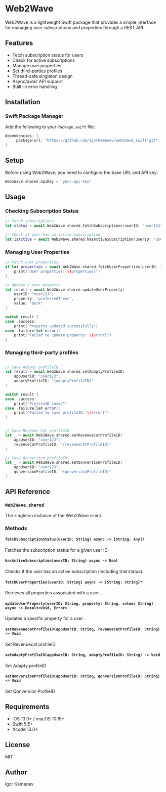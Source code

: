 # Web2Wave

Web2Wave is a lightweight Swift package that provides a simple interface for managing user subscriptions and properties through a REST API.

## Features

- Fetch subscription status for users
- Check for active subscriptions
- Manage user properties
- Set third-parties profiles
- Thread-safe singleton design
- Async/await API support
- Built-in error handling

## Installation

### Swift Package Manager

Add the following to your `Package.swift` file:

```swift
dependencies: [
    .package(url: "https://github.com/IgorKamenev/web2wave_swift.git", from: "1.0.0")
]
```

## Setup

Before using Web2Wave, you need to configure the base URL and API key:

```swift
Web2Wave.shared.apiKey = "your-api-key"
```

## Usage

### Checking Subscription Status

```swift
// Fetch subscriptions
let status = await Web2Wave.shared.fetchSubscriptions(userID: "user123")

// Check if user has an active subscription
let isActive = await Web2Wave.shared.hasActiveSubscription(userID: "user123")
```

### Managing User Properties

```swift
// Fetch user properties
if let properties = await Web2Wave.shared.fetchUserProperties(userID: "user123") {
    print("User properties: \(properties)")
}

// Update a user property
let result = await Web2Wave.shared.updateUserProperty(
    userID: "user123",
    property: "preferredTheme",
    value: "dark"
)

switch result {
case .success:
    print("Property updated successfully")
case .failure(let error):
    print("Failed to update property: \(error)")
}
```

### Managing third-party profiles
```swift

// Save Adapty profileID
let result = await Web2Wave.shared.setAdaptyProfileID(
    appUserID: "user123", 
    adaptyProfileID: "{adaptyProfileID}"
)

switch result {
case .success:
    print("ProfileID saved")
case .failure(let error):
    print("Failed to save profileID: \(error)")
}


// Save Revenue Cat profileID
let _ = await Web2Wave.shared.setRevenuecatProfileID(
    appUserID: "user123",
    revenueCatProfileID: "{revenueCatProfileID}"
)

// Save Qonversion profileID
let _ = await Web2Wave.shared.setQonversionProfileID(
    appUserID: "user123",
    qonversionProfileID: "{qonversionProfileID}"
)

```

## API Reference

### `Web2Wave.shared`

The singleton instance of the Web2Wave client.

### Methods

#### `fetchSubscriptionStatus(userID: String) async -> [String: Any]?`
Fetches the subscription status for a given user ID.

#### `hasActiveSubscription(userID: String) async -> Bool`
Checks if the user has an active subscription (including trial status).

#### `fetchUserProperties(userID: String) async -> [String: String]?`
Retrieves all properties associated with a user.

#### `updateUserProperty(userID: String, property: String, value: String) async -> Result<Void, Error>`
Updates a specific property for a user.

#### `setRevenuecatProfileID(appUserID: String, revenueCatProfileID: String) -> Void`
Set Revenuecat profileID

#### `setAdaptyProfileID(appUserID: String, adaptyProfileID: String) -> Void`
Set Adapty profileID

#### `setQonversionProfileID(appUserID: String, qonversionProfileID: String) -> Void`
Set Qonversion ProfileID

## Requirements

- iOS 13.0+ / macOS 10.15+
- Swift 5.5+
- Xcode 13.0+

## License

MIT

## Author

Igor Kamenev

